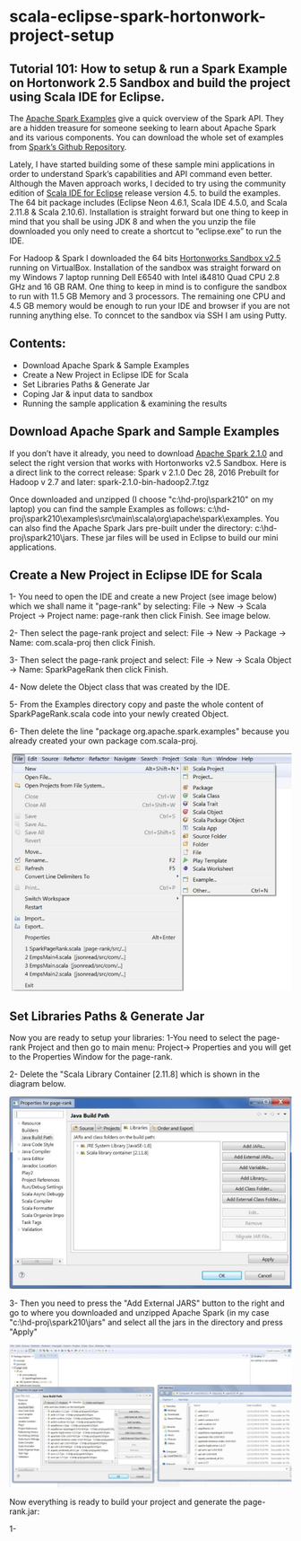 # scala-eclipse-spark-hortonwork-project-setup

## Tutorial 101: How to setup &amp; run a Spark Example on Hortonwork 2.5 Sandbox and build the project using Scala IDE for Eclipse.

The [Apache Spark Examples](http://spark.apache.org/examples.html) give a quick overview of the Spark API. They are a hidden treasure for someone seeking to learn about Apache Spark and its various components. You can download the whole set of examples from [Spark’s Github Repository](https://github.com/apache/spark/tree/master/examples/src/main/scala/org/apache/spark/examples).

Lately, I have started building some of these sample mini applications in order to understand Spark’s capabilities and API command even better. Although the Maven approach works, I decided to try using the community edition of [Scala IDE for Eclipse](http://scala-ide.org/download/sdk.html) release version 4.5. to build the examples. The 64 bit package includes (Eclipse Neon 4.6.1, Scala IDE 4.5.0, and Scala 2.11.8 & Scala 2.10.6). Installation is straight forward but one thing to keep in mind that you shall be using JDK 8 and when the you unzip the file downloaded you only need to create a shortcut to “eclipse.exe” to run the IDE.

For Hadoop & Spark I downloaded the 64 bits [Hortonworks Sandbox v2.5](https://hortonworks.com/downloads/?_bt=104841503598&_bk=hortonworks%20sandbox&_bm=e&_bn=g&gclid=CNH105LOu9MCFcK4wAodSZMFxw#) running on VirtualBox. Installation of the sandbox was straight forward on my Windows 7 laptop running Dell E6540 with Intel i&4810 Quad CPU 2.8 GHz and 16 GB RAM. One thing to keep in mind is to configure the sandbox to run with 11.5 GB Memory and 3 processors. The remaining one CPU and 4.5 GB memory would be enough to run your IDE and browser if you are not running anything else. To conncet to the sandbox via SSH I am using Putty.

## Contents:
- Download Apache Spark & Sample Examples
- Create a New Project in Eclipse IDE for Scala
- Set Libraries Paths & Generate Jar
- Coping Jar & input data to sandbox
- Running the sample application & examining the results

## Download Apache Spark and Sample Examples

If you don’t have it already, you need to download [Apache Spark 2.1.0](http://spark.apache.org/downloads.html) and select the right version that works with Hortonworks v2.5 Sandbox. Here is a direct link to the correct release: Spark v 2.1.0 Dec 28, 2016 Prebuilt for Hadoop v 2.7 and later: spark-2.1.0-bin-hadoop2.7.tgz

Once downloaded and unzipped (I choose "c:\hd-proj\spark210" on my laptop) you can find the sample Examples as follows:  c:\hd-proj\spark210\examples\src\main\scala\org\apache\spark\examples. You can also find the Apache Spark Jars pre-built under the directory: c:\hd-proj\spark210\jars. These jar files will be used in Eclipse to build our mini applications.

## Create a New Project in Eclipse IDE for Scala
 1- You need to open the IDE and create a new Project (see image below) which we shall name it "page-rank" by selecting: File -> New -> Scala Project -> Project name: page-rank then click Finish. See image below.
 
 2- Then select the page-rank project and select: File -> New -> Package -> Name: com.scala-proj then click Finish.
 
 3- Then select the page-rank project and select: File -> New -> Scala Object -> Name: SparkPageRank then click Finish.
 
 4- Now delete the Object class that was created by the IDE.
 
 5- From the Examples directory copy and paste the whole content of SparkPageRank.scala code into your newly created Object.
 
 6- Then delete the line "package org.apache.spark.examples" because you already created your own package com.scala-proj.

![New Project](/images/img-1.jpg?raw=true "New Project")


## Set Libraries Paths & Generate Jar

Now you are ready to setup your libraries:
 1-You need to select the page-rank Project and then go to main menu: Project-> Properties and you will get to the Properties Window for the page-rank.

2- Delete the "Scala Library Container [2.11.8] which is shown in the diagram below.

![Setup Libraries Path](/images/img-2.jpg?raw=true "Setup Libraries Path")

 3- Then you need to press the "Add External JARS" button to the right and go to where you downloaded and unzipped Apache Spark (in my case "c:\hd-proj\spark210\jars" and select all the jars in the directory and press "Apply"
 
![Setup Spark Libraries Path](/images/img-3.jpg?raw=true "Setup Spark Libraries Path")

Now everything is ready to build your project and generate the page-rank.jar:

 1- 
